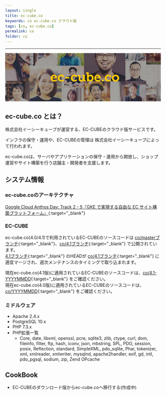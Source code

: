 ```yaml
---
layout: single
title: ec-cube.co
keywords: co ec-cube.co クラウド版
tags: [co, ec-cube.co]
permalink: co
folder: co
---
```



---

![ec-cube.co](./images/co/co.png)

## ec-cube.co とは？

株式会社イーシーキューブが運営する、EC-CUBEのクラウド版サービスです。

インフラの保守・運用や、EC-CUBEの管理は 株式会社イーシーキューブによって行われます。 

ec-cube.coは、サーバやアプリケーションの保守・運用から開放し、ショップ運営やサイト構築を行う店舗主・開発者を支援します。

## システム情報

### ec-cube.coのアーキテクチャ

[Google Cloud Anthos Day: Track 2 - 5『GKE で実現する自由な EC サイト構築プラットフォーム』](https://www.youtube.com/watch?v=woK-Zzi-eUQ){:target="_blank"}

### EC-CUBE

ec-cube.co(4.0/4.1)で利用されているEC-CUBEのソースコードは [co/masterブランチ](https://github.com/EC-CUBE/ec-cube/tree/co/master){:target="_blank"}、[co/4.1ブランチ](https://github.com/EC-CUBE/ec-cube/tree/co/4.1){:target="_blank"} で公開されています。  
[4.1ブランチ](https://github.com/EC-CUBE/ec-cube/tree/4.1){:target="_blank"} のHEADが [co/4.1ブランチ](https://github.com/EC-CUBE/ec-cube/tree/co/4.1){:target="_blank"} に適宜マージされ、週次メンテナンスのタイミングで取り込まれます。  
  
現在ec-cube.co(4.1版)に適用されているEC-CUBEのソースコードは、[co/4.1-YYYYMMDD](https://github.com/EC-CUBE/ec-cube/tags){:target="_blank"} をご確認ください。  
現在ec-cube.co(4.0版)に適用されているEC-CUBEのソースコードは、[co/YYYYMMDD](https://github.com/EC-CUBE/ec-cube/tags){:target="_blank"} をご確認ください。

### ミドルウェア

- Apache 2.4.x
- PostgreSQL 10.x
- PHP 7.3.x
- PHP拡張一覧
  - Core, date, libxml, openssl, pcre, sqlite3, zlib, ctype, curl, dom, fileinfo, filter, ftp, hash, iconv, json, mbstring, SPL, PDO, session, posix, Reflection, standard, SimpleXML, pdo_sqlite, Phar, tokenizer, xml, xmlreader, xmlwriter, mysqlnd, apache2handler, exif, gd, intl, pdo_pgsql, sodium, zip, Zend OPcache

## CookBook

- EC-CUBEのダウンロード版からec-cube.coへ移行する(作成中)
